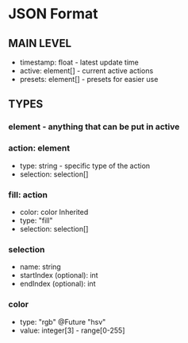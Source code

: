 



# JSON Format

## MAIN LEVEL

- timestamp: float - latest update time
- active: element[] - current active actions
- presets: element[] - presets for easier use

## TYPES

### element - anything that can be put in active

### action: element
- type: string - specific type of the action
- selection: selection[]

### fill: action
- color: color
Inherited
- type: "fill"
- selection: selection[]

### selection
- name: string
- startIndex (optional): int
- endIndex (optional): int

### color
- type: "rgb" @Future "hsv"
- value: integer[3] - range[0-255]
